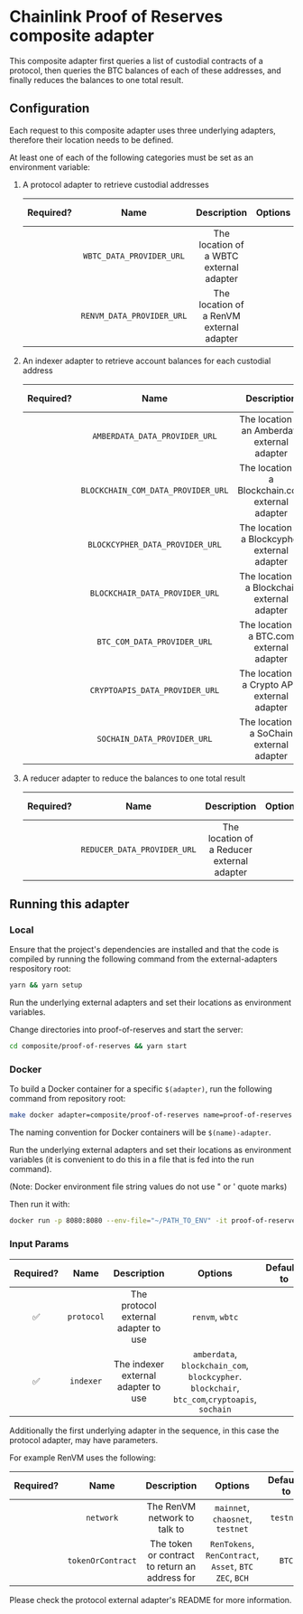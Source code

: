 # Chainlink Proof of Reserves composite adapter

This composite adapter first queries a list of custodial contracts of a protocol, then queries the BTC balances of each of these addresses, and finally reduces the balances to one total result.

## Configuration

Each request to this composite adapter uses three underlying adapters, therefore their location needs to be defined.

At least one of each of the following categories must be set as an environment variable:

1. A protocol adapter to retrieve custodial addresses

   | Required? |           Name            |               Description                | Options | Defaults to |
   | :-------: | :-----------------------: | :--------------------------------------: | :-----: | :---------: |
   |           | `WBTC_DATA_PROVIDER_URL`  | The location of a WBTC external adapter  |         |             |
   |           | `RENVM_DATA_PROVIDER_URL` | The location of a RenVM external adapter |         |             |

2. An indexer adapter to retrieve account balances for each custodial address

   | Required? |                Name                |                    Description                    | Options | Defaults to |
   | :-------: | :--------------------------------: | :-----------------------------------------------: | :-----: | :---------: |
   |           |   `AMBERDATA_DATA_PROVIDER_URL`    |   The location of an Amberdata external adapter   |         |             |
   |           | `BLOCKCHAIN_COM_DATA_PROVIDER_URL` | The location of a Blockchain.com external adapter |         |             |
   |           |  `BLOCKCYPHER_DATA_PROVIDER_URL`   |  The location of a Blockcypher external adapter   |         |             |
   |           |   `BLOCKCHAIR_DATA_PROVIDER_URL`   |   The location of a Blockchair external adapter   |         |             |
   |           |    `BTC_COM_DATA_PROVIDER_URL`     |    The location of a BTC.com external adapter     |         |             |
   |           |   `CRYPTOAPIS_DATA_PROVIDER_URL`   |  The location of a Crypto APIs external adapter   |         |             |
   |           |    `SOCHAIN_DATA_PROVIDER_URL`     |    The location of a SoChain external adapter     |         |             |

3. A reducer adapter to reduce the balances to one total result

   | Required? |            Name             |                Description                 | Options | Defaults to |
   | :-------: | :-------------------------: | :----------------------------------------: | :-----: | :---------: |
   |           | `REDUCER_DATA_PROVIDER_URL` | The location of a Reducer external adapter |         |             |

## Running this adapter

### Local

Ensure that the project's dependencies are installed and that the code is compiled by running the following command from the external-adapters respository root:

```bash
yarn && yarn setup
```

Run the underlying external adapters and set their locations as environment variables.

Change directories into proof-of-reserves and start the server:

```bash
cd composite/proof-of-reserves && yarn start
```

### Docker

To build a Docker container for a specific `$(adapter)`, run the following command from repository root:

```bash
make docker adapter=composite/proof-of-reserves name=proof-of-reserves
```

The naming convention for Docker containers will be `$(name)-adapter`.

Run the underlying external adapters and set their locations as environment variables (it is convenient to do this in a file that is fed into the run command).

(Note: Docker environment file string values do not use " or ' quote marks)

Then run it with:

```bash
docker run -p 8080:8080 --env-file="~/PATH_TO_ENV" -it proof-of-reserves-adapter:latest
```

### Input Params

| Required? |    Name    |             Description              |                                            Options                                            | Defaults to |
| :-------: | :--------: | :----------------------------------: | :-------------------------------------------------------------------------------------------: | :---------: |
|    ✅     | `protocol` | The protocol external adapter to use |                                        `renvm`, `wbtc`                                        |             |
|    ✅     | `indexer`  | The indexer external adapter to use  | `amberdata`, `blockchain_com`, `blockcypher`. `blockchair`, `btc_com`,`cryptoapis`, `sochain` |             |

Additionally the first underlying adapter in the sequence, in this case the protocol adapter, may have parameters.

For example RenVM uses the following:

| Required? |       Name        |                  Description                   |                         Options                         | Defaults to |
| :-------: | :---------------: | :--------------------------------------------: | :-----------------------------------------------------: | :---------: |
|           |     `network`     |          The RenVM network to talk to          |            `mainnet`, `chaosnet`, `testnet`             |  `testnet`  |
|           | `tokenOrContract` | The token or contract to return an address for | `RenTokens`, `RenContract`, `Asset`, `BTC` `ZEC`, `BCH` |    `BTC`    |

Please check the protocol external adapter's README for more information.
